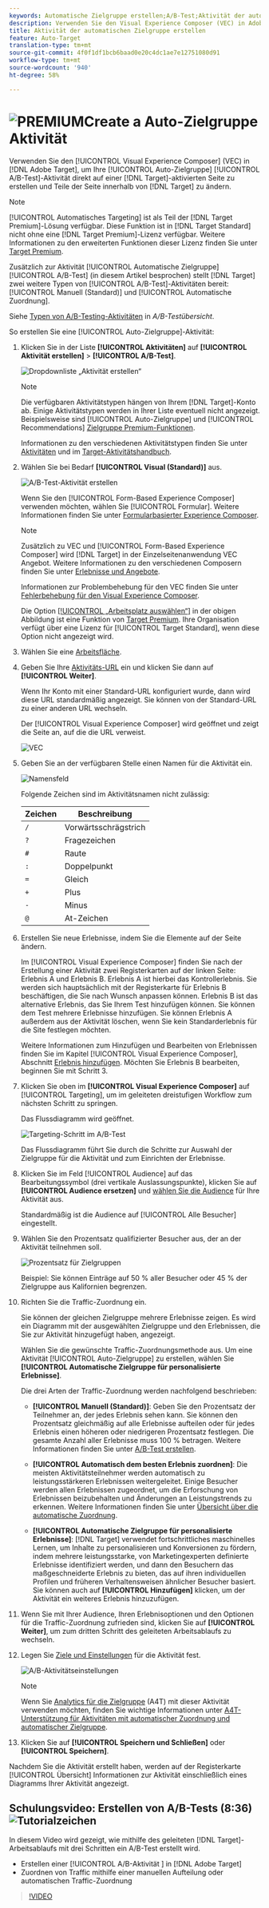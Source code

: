```yaml
---
keywords: Automatische Zielgruppe erstellen;A/B-Test;Aktivität der automatischen Zielgruppe;neue A/B-Aktivität;automatische Zielgruppe;automatische Zielgruppe für personalisierte Erlebnisse;Personalisiert
description: Verwenden Sie den Visual Experience Composer (VEC) in Adobe Target, um Ihre A/B-Test-Aktivität für die automatische Zielgruppe direkt auf einer Seite zu erstellen, auf der die Zielgruppe aktiviert ist, und Teile der Seite innerhalb der Zielgruppe zu ändern.
title: Aktivität der automatischen Zielgruppe erstellen
feature: Auto-Target
translation-type: tm+mt
source-git-commit: 4f0f1df1bcb6baad0e20c4dc1ae7e12751080d91
workflow-type: tm+mt
source-wordcount: '940'
ht-degree: 58%

---
```



# ![PREMIUMCreate ](/help/assets/premium.png) a Auto-Zielgruppe Aktivität

Verwenden Sie den [!UICONTROL Visual Experience Composer] (VEC) in [!DNL Adobe Target], um Ihre [!UICONTROL Auto-Zielgruppe] [!UICONTROL A/B-Test]-Aktivität direkt auf einer [!DNL Target]-aktivierten Seite zu erstellen und Teile der Seite innerhalb von [!DNL Target] zu ändern.

>[!NOTE]
>
>[!UICONTROL Automatisches Targeting] ist als Teil der [!DNL Target Premium]-Lösung verfügbar. Diese Funktion ist in [!DNL Target Standard] nicht ohne eine [!DNL Target Premium]-Lizenz verfügbar. Weitere Informationen zu den erweiterten Funktionen dieser Lizenz finden Sie unter [Target Premium](/help/c-intro/intro.md).
>
>Zusätzlich zur Aktivität [!UICONTROL Automatische Zielgruppe] [!UICONTROL A/B-Test] (in diesem Artikel besprochen) stellt [!DNL Target] zwei weitere Typen von [!UICONTROL A/B-Test]-Aktivitäten bereit: [!UICONTROL Manuell (Standard)] und [!UICONTROL Automatische Zuordnung].
>
>Siehe [Typen von A/B-Testing-Aktivitäten](/help/c-activities/t-test-ab/test-ab.md#types) in *A/B-Testübersicht*.

So erstellen Sie eine [!UICONTROL Auto-Zielgruppe]-Aktivität:

1. Klicken Sie in der Liste **[!UICONTROL Aktivitäten]** auf **[!UICONTROL Aktivität erstellen]** > **[!UICONTROL A/B-Test]**.

   ![Dropdownliste „Aktivität erstellen“](/help/c-activities/t-test-ab/t-test-create-ab/assets/ab_select-new.png)

   >[!NOTE]
   >
   >Die verfügbaren Aktivitätstypen hängen von Ihrem [!DNL Target]-Konto ab. Einige Aktivitätstypen werden in Ihrer Liste eventuell nicht angezeigt. Beispielsweise sind [!UICONTROL Auto-Zielgruppe] und [!UICONTROL Recommendations] [Zielgruppe Premium-Funktionen](/help/c-intro/intro.md#premium).
   >
   >Informationen zu den verschiedenen Aktivitätstypen finden Sie unter [Aktivitäten](/help/c-activities/activities.md) und im [Target-Aktivitätshandbuch](/help/c-activities/target-activities-guide.md).

1. Wählen Sie bei Bedarf **[!UICONTROL Visual (Standard)]** aus.

   ![A/B-Test-Aktivität erstellen](/help/c-activities/t-test-ab/t-test-create-ab/assets/create-ab.png)

   Wenn Sie den [!UICONTROL Form-Based Experience Composer] verwenden möchten, wählen Sie [!UICONTROL Formular]. Weitere Informationen finden Sie unter [Formularbasierter Experience Composer](/help/c-experiences/form-experience-composer.md).

   >[!NOTE]
   >
   >Zusätzlich zu VEC und [!UICONTROL Form-Based Experience Composer] wird [!DNL Target] in der Einzelseitenanwendung VEC Angebot. Weitere Informationen zu den verschiedenen Composern finden Sie unter [Erlebnisse und Angebote](/help/c-experiences/experiences.md).
   >
   >Informationen zur Problembehebung für den VEC finden Sie unter [Fehlerbehebung für den Visual Experience Composer](/help/c-experiences/c-visual-experience-composer/r-troubleshoot-composer/troubleshoot-composer.md).
   >
   >Die Option [[!UICONTROL „Arbeitsplatz auswählen“]](/help/administrating-target/c-user-management/property-channel/property-channel.md) in der obigen Abbildung ist eine Funktion von [Target Premium](/help/c-intro/intro.md). Ihre Organisation verfügt über eine Lizenz für [!UICONTROL Target Standard], wenn diese Option nicht angezeigt wird.

1. Wählen Sie eine [Arbeitsfläche](/help/administrating-target/c-user-management/property-channel/property-channel.md).

1. Geben Sie Ihre [Aktivitäts-URL](/help/c-activities/t-test-ab/t-test-create-ab/ab-activity-url.md) ein und klicken Sie dann auf **[!UICONTROL Weiter]**.

   Wenn Ihr Konto mit einer Standard-URL konfiguriert wurde, dann wird diese URL standardmäßig angezeigt. Sie können von der Standard-URL zu einer anderen URL wechseln.

   Der [!UICONTROL Visual Experience Composer] wird geöffnet und zeigt die Seite an, auf die die URL verweist.

   ![VEC](/help/c-activities/t-test-ab/t-test-create-ab/assets/vec-new.png)

1. Geben Sie an der verfügbaren Stelle einen Namen für die Aktivität ein.

   ![Namensfeld](/help/c-activities/t-test-ab/t-test-create-ab/assets/ab_newname-new.png)

   Folgende Zeichen sind im Aktivitätsnamen nicht zulässig:

   | Zeichen | Beschreibung |
   |--- |--- |
   | `/` | Vorwärtsschrägstrich |
   | `?` | Fragezeichen |
   | `#` | Raute |
   | `:` | Doppelpunkt |
   | `=` | Gleich |
   | `+` | Plus |
   | `-` | Minus |
   | `@` | At-Zeichen |

1. Erstellen Sie neue Erlebnisse, indem Sie die Elemente auf der Seite ändern.

   Im [!UICONTROL Visual Experience Composer] finden Sie nach der Erstellung einer Aktivität zwei Registerkarten auf der linken Seite: Erlebnis A und Erlebnis B. Erlebnis A ist hierbei das Kontrollerlebnis. Sie werden sich hauptsächlich mit der Registerkarte für Erlebnis B beschäftigen, die Sie nach Wunsch anpassen können. Erlebnis B ist das alternative Erlebnis, das Sie Ihrem Test hinzufügen können. Sie können dem Test mehrere Erlebnisse hinzufügen. Sie können Erlebnis A außerdem aus der Aktivität löschen, wenn Sie kein Standarderlebnis für die Site festlegen möchten.

   Weitere Informationen zum Hinzufügen und Bearbeiten von Erlebnissen finden Sie im Kapitel [!UICONTROL Visual Experience Composer], Abschnitt  [Erlebnis hinzufügen](/help/c-activities/t-test-ab/t-test-create-ab/ab-add-experience.md). Möchten Sie Erlebnis B bearbeiten, beginnen Sie mit Schritt 3.

1. Klicken Sie oben im **[!UICONTROL Visual Experience Composer]** auf [!UICONTROL Targeting], um im geleiteten dreistufigen Workflow zum nächsten Schritt zu springen.

   Das Flussdiagramm wird geöffnet.

   ![Targeting-Schritt im A/B-Test](/help/c-activities/t-test-ab/t-test-create-ab/assets/ab_flow-new.png)

   Das Flussdiagramm führt Sie durch die Schritte zur Auswahl der Zielgruppe für die Aktivität und zum Einrichten der Erlebnisse.

1. Klicken Sie im Feld [!UICONTROL Audience] auf das Bearbeitungssymbol (drei vertikale Auslassungspunkte), klicken Sie auf **[!UICONTROL Audience ersetzen]** und [wählen Sie die Audience](/help/c-activities/t-test-ab/t-test-create-ab/ab-audience.md) für Ihre Aktivität aus.

   Standardmäßig ist die Audience auf [!UICONTROL Alle Besucher] eingestellt.

1. Wählen Sie den Prozentsatz qualifizierter Besucher aus, der an der Aktivität teilnehmen soll.

   ![Prozentsatz für Zielgruppen](/help/c-activities/t-test-ab/t-test-create-ab/assets/audperc-new.png)

   Beispiel: Sie können Einträge auf 50 % aller Besucher oder 45 % der Zielgruppe aus Kalifornien begrenzen.

1. Richten Sie die Traffic-Zuordnung ein.

   Sie können der gleichen Zielgruppe mehrere Erlebnisse zeigen. Es wird ein Diagramm mit der ausgewählten Zielgruppe und den Erlebnissen, die Sie zur Aktivität hinzugefügt haben, angezeigt.

   Wählen Sie die gewünschte Traffic-Zuordnungsmethode aus. Um eine Aktivität [!UICONTROL Auto-Zielgruppe] zu erstellen, wählen Sie **[!UICONTROL Automatische Zielgruppe für personalisierte Erlebnisse]**.

   Die drei Arten der Traffic-Zuordnung werden nachfolgend beschrieben:

   * **[!UICONTROL Manuell (Standard)]**: Geben Sie den Prozentsatz der Teilnehmer an, der jedes Erlebnis sehen kann. Sie können den Prozentsatz gleichmäßig auf alle Erlebnisse aufteilen oder für jedes Erlebnis einen höheren oder niedrigeren Prozentsatz festlegen. Die gesamte Anzahl aller Erlebnisse muss 100 % betragen. Weitere Informationen finden Sie unter [A/B-Test erstellen](/help/c-activities/t-test-ab/t-test-create-ab/test-create-ab.md).

   * **[!UICONTROL Automatisch dem besten Erlebnis zuordnen]**: Die meisten Aktivitätsteilnehmer werden automatisch zu leistungsstärkeren Erlebnissen weitergeleitet. Einige Besucher werden allen Erlebnissen zugeordnet, um die Erforschung von Erlebnissen beizubehalten und Änderungen an Leistungstrends zu erkennen. Weitere Informationen finden Sie unter [Übersicht über die automatische Zuordnung](/help/c-activities/automated-traffic-allocation/automated-traffic-allocation.md).

   * **[!UICONTROL Automatische Zielgruppe für personalisierte Erlebnisse]**:  [!DNL Target] verwendet fortschrittliches maschinelles Lernen, um Inhalte zu personalisieren und Konversionen zu fördern, indem mehrere leistungsstarke, von Marketingexperten definierte Erlebnisse identifiziert werden, und dann den Besuchern das maßgeschneiderte Erlebnis zu bieten, das auf ihren individuellen Profilen und früheren Verhaltensweisen ähnlicher Besucher basiert.
   Sie können auch auf **[!UICONTROL Hinzufügen]** klicken, um der Aktivität ein weiteres Erlebnis hinzuzufügen.

1. Wenn Sie mit Ihrer Audience, Ihren Erlebnisoptionen und den Optionen für die Traffic-Zuordnung zufrieden sind, klicken Sie auf **[!UICONTROL Weiter]**, um zum dritten Schritt des geleiteten Arbeitsablaufs zu wechseln.

1. Legen Sie [Ziele und Einstellungen](/help/c-activities/t-test-ab/t-test-create-ab/ab-goals-and-settings.md) für die Aktivität fest.

   ![A/B-Aktivitätseinstellungen](/help/c-activities/t-test-ab/t-test-create-ab/assets/ab_settings-new.png)

   >[!NOTE]
   >
   >Wenn Sie [Analytics für die Zielgruppe](/help/c-integrating-target-with-mac/a4t/a4t.md) (A4T) mit dieser Aktivität verwenden möchten, finden Sie wichtige Informationen unter [A4T-Unterstützung für Aktivitäten mit automatischer Zuordnung und automatischer Zielgruppe](/help/c-integrating-target-with-mac/a4t/a4t-at-aa.md).

1. Klicken Sie auf **[!UICONTROL Speichern und Schließen]** oder **[!UICONTROL Speichern]**.

Nachdem Sie die Aktivität erstellt haben, werden auf der Registerkarte [!UICONTROL Übersicht] Informationen zur Aktivität einschließlich eines Diagramms Ihrer Aktivität angezeigt.

## Schulungsvideo: Erstellen von A/B-Tests (8:36) ![Tutorialzeichen](/help/assets/tutorial.png)

In diesem Video wird gezeigt, wie mithilfe des geleiteten [!DNL Target]-Arbeitsablaufs mit drei Schritten ein A/B-Test erstellt wird.

* Erstellen einer [!UICONTROL A/B-Aktivität ] in [!DNL Adobe Target]
* Zuordnen von Traffic mithilfe einer manuellen Aufteilung oder automatischen Traffic-Zuordnung

>[!VIDEO](https://video.tv.adobe.com/v/17391)